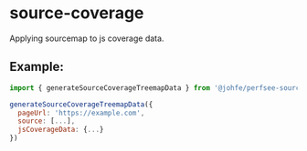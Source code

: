 # source-coverage

Applying sourcemap to js coverage data.

## Example:

```js
import { generateSourceCoverageTreemapData } from '@johfe/perfsee-source-coverage'

generateSourceCoverageTreemapData({
  pageUrl: 'https://example.com',
  source: [...],
  jsCoverageData: {...}
})
```
